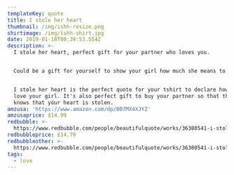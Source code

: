 ```yaml
---
templateKey: quote
title: I stole her heart
thumbnail: /img/ishh-resize.png
shirtimage: /img/ishh-shirt.jpg
date: 2019-01-18T00:39:53.554Z
description: >-
  I stole her heart, perfect gift for your partner who loves you.


  Could be a gift for yourself to show your girl how much she means to you.


  I stole her heart is the perfect quote for your tshirt to declare how much you
  love your girl. It's also perfect gift to buy your partner so that the world
  knows that your heart is stolen.
amzusa: 'https://www.amazon.com/dp/B07MX4XJYZ'
amzusaprice: $14.99
redbubble: >-
  https://www.redbubble.com/people/beautifulquote/works/36380541-i-stole-her-heart?asc=u&body_color=navy&p=t-shirt
redbubbleprice: £14.79
redbubbleother: >-
  https://www.redbubble.com/people/beautifulquote/works/36380541-i-stole-her-heart?asc=u&body_color=navy&modal=%2Fboom%2Fb%2FavailableProducts%2F36380541&p=t-shirt
tags:
  - love
---
```


